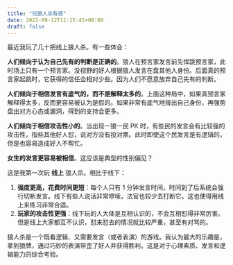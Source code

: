 ```yaml
---
title: "玩狼人杀有感"
date: 2022-09-12T11:15:45+08:00
draft: false
---
```


最近我玩了几十把线上狼人杀。有一些体会：

**人们倾向于认为自己先有的判断是正确的**。狼人在预言家发言前先悍跳预言家，此时场上只有一个预言家。没视野的好人根据狼人发言在盘其他人身份。后面真的预言家起跳时，它获得的信任会相对少些。因为人们不愿意放弃自己先有的判断。

**人们倾向于相信发言有底气的，而不是解释太多的**。上面这种局中，如果真预言家解释得太多，反而更容易被认为是假的。如果非常有底气地报出自己身份，再强势盘出对方心态或漏洞，得到的支持会更多。

**人们倾向于相信攻击性小的**。当出现一狼一民 PK 时，有些民的发言会有比较强的攻击性，指些其他好人怼，说对方没有投对票。此时即使这个民发言是有逻辑的，但是也容易造成好人不帮忙。

**女生的发言更容易被相信**。这应该是典型的性别偏见？

这是我第一次玩 **线上** 狼人杀。相比于线下：

1. **强度更高，花费时间更短**：每个人只有 1 分钟发言时间，时间到了后系统会强行切断发言。线下有些人说话非常啰嗦，法官也较少去打断它。这也使得用线上来练习非常合适。
2. **玩家的攻击性更强**：线下玩的人大体是互相认识的，不会互相怼得非常厉害。但是线上大家都互不认识，怼来怼去的情况就比较严重，甚至有对骂的。

狼人杀是一个既看逻辑、又需要发言（或者表演）的游戏。我认为最大的乐趣是，拿到狼牌，通过巧妙的表演带歪了好人并获得胜利。这是对于心理素质、发言和逻辑能力的综合考验。
